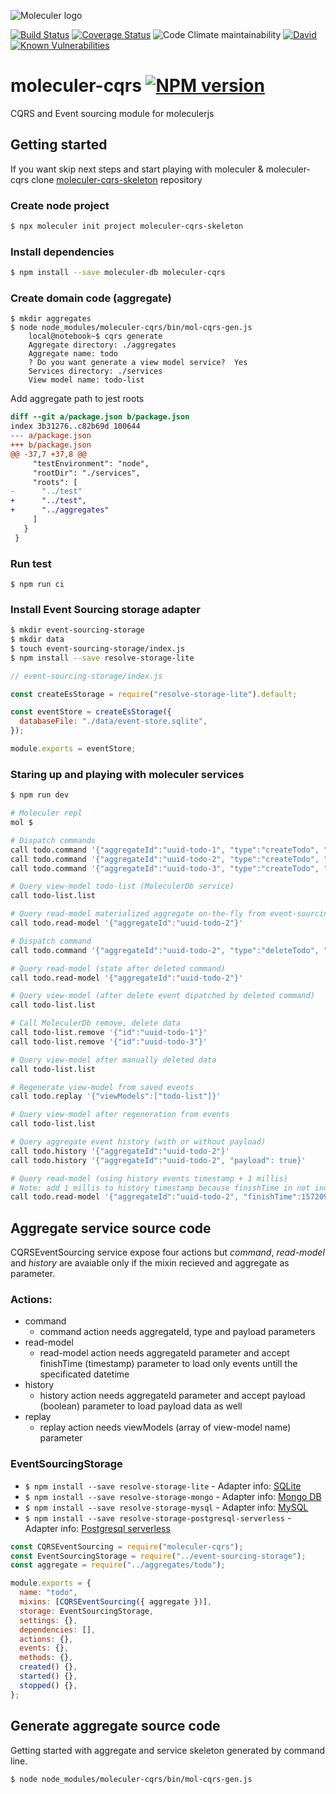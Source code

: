 ![Moleculer logo](http://moleculer.services/images/banner.png)

[![Build Status](https://travis-ci.org/davidnussio/moleculer-cqrs.svg?branch=master)](https://travis-ci.org/davidnussio/moleculer-cqrs)
[![Coverage Status](https://coveralls.io/repos/github/davidnussio/moleculer-cqrs/badge.svg?branch=master)](https://coveralls.io/github/davidnussio/moleculer-cqrs?branch=master)
![Code Climate maintainability](https://img.shields.io/codeclimate/maintainability/davidnussio/moleculer-cqrs)
[![David](https://img.shields.io/david/davidnussio/moleculer-cqrs.svg)](https://david-dm.org/davidnussio/moleculer-cqrs)
[![Known Vulnerabilities](https://snyk.io/test/github/davidnussio/moleculer-cqrs/badge.svg)](https://snyk.io/test/github/davidnussio/moleculer-cqrs)

# moleculer-cqrs [![NPM version](https://img.shields.io/npm/v/moleculer-cqrs.svg)](https://www.npmjs.com/package/moleculer-cqrs)

CQRS and Event sourcing module for moleculerjs

## Getting started

If you want skip next steps and start playing with moleculer & moleculer-cqrs clone [moleculer-cqrs-skeleton](https://github.com/davidnussio/moleculer-cqrs-skeleton) repository

### Create node project

```bash
$ npx moleculer init project moleculer-cqrs-skeleton
```

### Install dependencies

```bash
$ npm install --save moleculer-db moleculer-cqrs
```

### Create domain code (aggregate)

```
$ mkdir aggregates
$ node node_modules/moleculer-cqrs/bin/mol-cqrs-gen.js
    local@notebook~$ cqrs generate
    Aggregate directory: ./aggregates
    Aggregate name: todo
    ? Do you want generate a view model service?  Yes
    Services directory: ./services
    View model name: todo-list

```

Add aggregate path to jest roots

```diff
diff --git a/package.json b/package.json
index 3b31276..c82b69d 100644
--- a/package.json
+++ b/package.json
@@ -37,7 +37,8 @@
     "testEnvironment": "node",
     "rootDir": "./services",
     "roots": [
-      "../test"
+      "../test",
+      "../aggregates"
     ]
   }
 }
```

### Run test

```
$ npm run ci
```

### Install Event Sourcing storage adapter

```bash
$ mkdir event-sourcing-storage
$ mkdir data
$ touch event-sourcing-storage/index.js
$ npm install --save resolve-storage-lite

```

```javascript
// event-sourcing-storage/index.js

const createEsStorage = require("resolve-storage-lite").default;

const eventStore = createEsStorage({
  databaseFile: "./data/event-store.sqlite",
});

module.exports = eventStore;
```

### Staring up and playing with moleculer services

```bash
$ npm run dev

# Moleculer repl
mol $

# Dispatch commands
call todo.command '{"aggregateId":"uuid-todo-1", "type":"createTodo", "payload":{"title": "Buy Milk"}}'
call todo.command '{"aggregateId":"uuid-todo-2", "type":"createTodo", "payload":{"title": "Buy Eggs"}}'
call todo.command '{"aggregateId":"uuid-todo-3", "type":"createTodo", "payload":{"title": "Buy a new Google Pixel 4 XL"}}'

# Query view-model todo-list (MoleculerDb service)
call todo-list.list

# Query read-model materialized aggregate on-the-fly from event-sourcing
call todo.read-model '{"aggregateId":"uuid-todo-2"}'

# Dispatch command
call todo.command '{"aggregateId":"uuid-todo-2", "type":"deleteTodo", "payload":{"message": "Alredy bought"}}'

# Query read-model (state after deleted command)
call todo.read-model '{"aggregateId":"uuid-todo-2"}'

# Query view-model (after delete event dipatched by deleted command)
call todo-list.list

# Call MoleculerDb remove, delete data
call todo-list.remove '{"id":"uuid-todo-1"}'
call todo-list.remove '{"id":"uuid-todo-3"}'

# Query view-model after manually deleted data
call todo-list.list

# Regenerate view-model from saved events
call todo.replay '{"viewModels":["todo-list"]}'

# Query view-model after regeneration from events
call todo-list.list

# Query aggregate event history (with or without payload)
call todo.history '{"aggregateId":"uuid-todo-2"}'
call todo.history '{"aggregateId":"uuid-todo-2", "payload": true}'

# Query read-model (using history events timestamp + 1 millis)
# Note: add 1 millis to history timestamp because finishTime in not included
call todo.read-model '{"aggregateId":"uuid-todo-2", "finishTime":1572097057195}'

```

## Aggregate service source code

CQRSEventSourcing service expose four actions but _command_, _read-model_ and _history_ are avaiable only if the mixin recieved and aggregate as parameter.

### Actions:

- command
  - command action needs aggregateId, type and payload parameters
- read-model
  - read-model action needs aggregateId parameter and accept finishTime (timestamp) parameter to load only events untill the specificated datetime
- history
  - history action needs aggregateId parameter and accept payload (boolean) parameter to load payload data as well
- replay
  - replay action needs viewModels (array of view-model name) parameter

### EventSourcingStorage

- `$ npm install --save resolve-storage-lite` - Adapter info: [SQLite](https://github.com/reimagined/resolve/tree/master/packages/adapters/storage-adapters/resolve-storage-lite)
- `$ npm install --save resolve-storage-mongo` - Adapter info: [Mongo DB](https://github.com/reimagined/resolve/tree/master/packages/adapters/storage-adapters/resolve-storage-mongo)
- `$ npm install --save resolve-storage-mysql` - Adapter info: [MySQL](https://github.com/reimagined/resolve/tree/master/packages/adapters/storage-adapters/resolve-storage-mysql)
- `$ npm install --save resolve-storage-postgresql-serverless` - Adapter info: [Postgresql serverless](https://github.com/reimagined/resolve/tree/master/packages/adapters/storage-adapters/resolve-storage-postgresql-serverless)

```javascript
const CQRSEventSourcing = require("moleculer-cqrs");
const EventSourcingStorage = require("../event-sourcing-storage");
const aggregate = require("../aggregates/todo");

module.exports = {
  name: "todo",
  mixins: [CQRSEventSourcing({ aggregate })],
  storage: EventSourcingStorage,
  settings: {},
  dependencies: [],
  actions: {},
  events: {},
  methods: {},
  created() {},
  started() {},
  stopped() {},
};
```

## Generate aggregate source code

Getting started with aggregate and service skeleton generated by command line.

`$ node node_modules/moleculer-cqrs/bin/mol-cqrs-gen.js`

